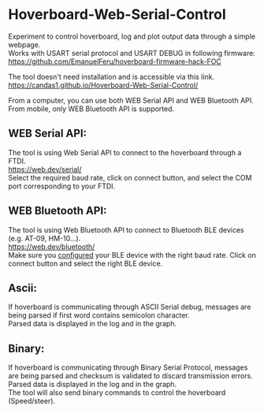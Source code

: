 # Hoverboard-Web-Serial-Control

Experiment to control hoverboard, log and plot output data through a simple webpage.<br>
Works with USART serial protocol and USART DEBUG in following firmware:<br>
https://github.com/EmanuelFeru/hoverboard-firmware-hack-FOC

The tool doesn't need installation and is accessible via this link.<br>
https://candas1.github.io/Hoverboard-Web-Serial-Control/

From a computer, you can use both WEB Serial API and WEB Bluetooth API.
From mobile, only WEB Bluetooth API is supported.

## WEB Serial API:
The tool is using Web Serial API to connect to the hoverboard through a FTDI.<br>
https://web.dev/serial/<br>
Select the required baud rate, click on connect button, and select the COM port corresponding to your FTDI.

## WEB Bluetooth API:
The tool is using Web Bluetooth API to connect to Bluetooth BLE devices (e.g. AT-09, HM-10...).<br>
https://web.dev/bluetooth/<br>
Make sure you [configured](https://github.com/Candas1/Hoverboard-Web-Serial-Control/wiki/Configure-BLE-device) your BLE device with the right baud rate.
Click on connect button and select the right BLE device.

## Ascii:
If hoverboard is communicating through ASCII Serial debug, messages are being parsed if first word contains semicolon character.<br>
Parsed data is displayed in the log and in the graph.<br>

## Binary:
If hoverboard is communicating through Binary Serial Protocol, messages are being parsed and checksum is validated to discard transmission errors.<br>
Parsed data is displayed in the log and in the graph.<br>
The tool will also send binary commands to control the hoverboard (Speed/steer).<br>
